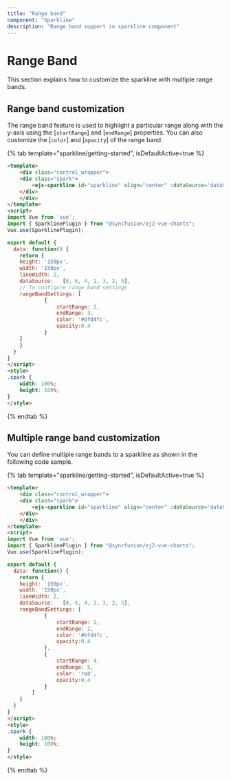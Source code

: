 ```yaml
---
title: "Range band"
component: "Sparkline"
description: "Range band support in sparkline component"
---
```


# Range Band

This section explains how to customize the sparkline with multiple range bands.

## Range band customization

The range band feature is used to highlight a particular range along with the y-axis using the [`startRange`] and [`endRange`] properties. You can also customize the [`color`] and [`opacity`] of the range band.

{% tab template="sparkline/getting-started", isDefaultActive=true %}

```html
<template>
    <div class="control_wrapper">
    <div class="spark">
        <ejs-sparkline id="sparkline" align="center" :dataSource='dataSource' :rangeBandSettings ='rangeBandSettings' fill= '#0d3c9b' :lineWidth='lineWidth' :height='height' :width='width'></ejs-sparkline>
    </div>
    </div>
</template>
<script>
import Vue from 'vue';
import { SparklinePlugin } from "@syncfusion/ej2-vue-charts";
Vue.use(SparklinePlugin);

export default {
  data: function() {
    return {
    height: '150px',
    width: '150px',
    lineWidth: 2,
    dataSource:   [0, 6, 4, 1, 3, 2, 5],
    // To configure range band settings
    rangeBandSettings: [
            {
                startRange: 1,
                endRange: 3,
                color: '#bfd4fc',
                opacity:0.4
            }
    ]
    }
  }
}
</script>
<style>
.spark {
    width: 100%;
    height: 100%;
}
</style>
```

{% endtab %}

## Multiple range band customization

You can define multiple range bands to a sparkline as shown in the following code sample.

{% tab template="sparkline/getting-started", isDefaultActive=true %}

```html
<template>
    <div class="control_wrapper">
    <div class="spark">
        <ejs-sparkline id="sparkline" align="center" :dataSource='dataSource' fill= '#0d3c9b' :rangeBandSettings='rangeBandSettings' :lineWidth='lineWidth' :height='height' :width='width'></ejs-sparkline>
    </div>
    </div>
</template>
<script>
import Vue from 'vue';
import { SparklinePlugin } from "@syncfusion/ej2-vue-charts";
Vue.use(SparklinePlugin);

export default {
  data: function() {
    return {
    height: '150px',
    width: '150px',
    lineWidth: 2,
    dataSource:   [0, 6, 4, 1, 3, 2, 5],
    rangeBandSettings: [
            {
                startRange: 1,
                endRange: 2,
                color: '#bfd4fc',
                opacity:0.4
            },
            {
                startRange: 4,
                endRange: 5,
                color: 'red',
                opacity:0.4
            }
        ]
    }
  }
}
</script>
<style>
.spark {
    width: 100%;
    height: 100%;
}
</style>
```

{% endtab %}
